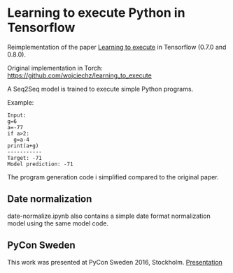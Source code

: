 # Learning to execute Python in Tensorflow

Reimplementation of the paper [Learning to execute](https://arxiv.org/abs/1410.4615) in Tensorflow (0.7.0 and 0.8.0).

Original implementation in Torch:
https://github.com/wojciechz/learning_to_execute

A Seq2Seq model is trained to execute simple Python programs.

Example:
```
Input:
g=6
a=-77
if a>2:
  g=a-4
print(a+g)
-----------
Target: -71
Model prediction: -71
```

The program generation code i simplified compared to the original paper.

## Date normalization

date-normalize.ipynb also contains a simple date format normalization model using the same model code.

## PyCon Sweden
This work was presented at PyCon Sweden 2016, Stockholm.
[Presentation](https://docs.google.com/presentation/d/14hkW1uOC7TUk2iPknvDUHN_vZKHkQwyd5NwLLavxErs/edit?usp=sharing)

